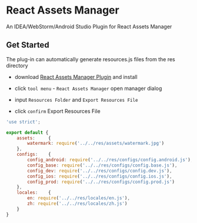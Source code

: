 # React Assets Manager
An IDEA/WebStorm/Android Studio Plugin for React Assets Manager


## Get Started
The plug-in can automatically generate resources.js files from the res directory

* download [React Assets Manager Plugin](https://github.com/whoopschat/react-assets-manager/blob/master/react-assets-manager.jar?raw=true) and install

* click `tool menu` - `React Assets Manager` open manager dialog
* input `Resources Folder` and `Export Resources File`
* click `confirm` Export Resources File

```javascript
'use strict';

export default {
	assets: 	{
		watermark: require('../../res/assets/watermark.jpg')
	},
	configs: 	{
		config_android: require('../../res/configs/config.android.js'),
		config_base: require('../../res/configs/config.base.js'),
		config_dev: require('../../res/configs/config.dev.js'),
		config_ios: require('../../res/configs/config.ios.js'),
		config_prod: require('../../res/configs/config.prod.js')
	},
	locales: 	{
		en: require('../../res/locales/en.js'),
		zh: require('../../res/locales/zh.js')
	}
}
```


